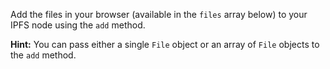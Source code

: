 Add the files in your browser (available in the `files` array below) to your IPFS node using the `add` method.

**Hint:** You can pass either a single `File` object or an array of `File` objects to the `add` method.
